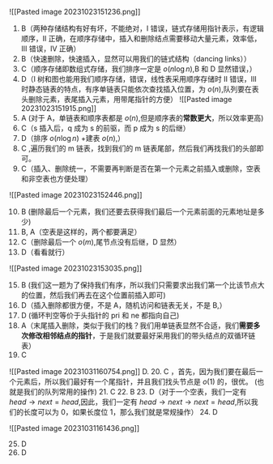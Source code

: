 ![[Pasted image 20231023151236.png]]
01. B（两种存储结构有好有坏，不能绝对，I 错误，链式存储用指针表示，有逻辑顺序，II 正确，在顺序存储中，插入和删除结点需要移动大量元素，效率低，III 错误，IV 正确）
2. B（快速删除，快速插入，显然可以用我们的链式结构（dancing links））
3. C（顺序存储即数组式存储，我们排序一定是 $o(n\log n)$,B 和 D 显然错误，）
4. D（I 树和图也能用我们顺序存储，错误，线性表采用顺序存储时 II 错误，III 时静态链表的特点，有序单链表只能依次查找插入位置，为 $o(n)$,队列要在表头删除元素，表尾插入元素，用带尾指针的方便）
![[Pasted image 20231023151915.png]]
5. A (对于 A，单链表和顺序表都是 $o(n)$,但是顺序表的**常数更大**，所以效率更高)
6. C（s 插入后，q 成为 s 的前驱，而 p 成为 s 的后继）
7. D（排序 $o(n\log n)$ +建表 $o(n)$,）
8. C ,遍历我们的 m 链表，找到我们的 m 链表尾部，然后我们再找我们的头部即可。 
9. C（插入、删除统一，不需要再判断是否在第一个元素之前插入或删除，空表和非空表也方便处理）

![[Pasted image 20231023152446.png]]

10. B (删除最后一个元素，我们还要去获得我们最后一个元素前面的元素地址是多少)
11. B, A（空表是这样的，两个都要满足）
12. C（删除最后一个 $o(m)$,尾节点没有后继，D 显然）
13. D（看看就行）

![[Pasted image 20231023153035.png]]

15. B (我们这一题为了保持我们有序，所以我们只需要求出我们第一个比该节点大的位置，然后我们再去在这个位置前插入即可)
16. D（插入删除都很方便，不是 A，随机访问和链表无关，不是 B,）
17. D (循环判空等价于头指针的 pri 和 ne 都指向自己)
18. A（末尾插入删除，类似于我们的栈？我们用单链表显然不合适，我们**需要多次修改相邻结点的指针**，于是我们就要最好采用我们的带头结点的双循环链表）
19. C

![[Pasted image 20231031160754.png]]
	   D.
20. C ，首先，因为我们要在最后一个元素后，所以我们最好有一个尾指针，并且我们找头节点是 $o(1)$ 的，很优。 (也就是我们的队列常用的操作)
21. C
22. B
23. D（对于一个空表，我们一定有 $head\to next=head$,因此，我们一定有 $head\to next\to next=head$,所以我们的长度可以为 0，如果长度位 1，那么我们就是常规操作）
24. D

![[Pasted image 20231031161436.png]]

25. D
26. D
